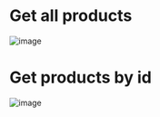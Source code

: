 # Get all products
![image](https://user-images.githubusercontent.com/65315002/205281678-9bb69d41-089a-493d-a44a-7f3159ffc12e.png)
# Get products by id
![image](https://user-images.githubusercontent.com/65315002/205281816-215766b1-b4a6-41e5-846f-ea1c91abbebf.png)
